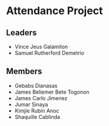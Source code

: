 # Attendance Project

## Leaders
- Vince Jeus Galamiton
- Samuel Rutherford Demetrio

## Members
- Gebabs Dianasas
- James Beliemer Bete Togonon
- James Carlo Jimenez
- Jumar Sinaya
- Kimjie Rubin Anoc
- Shaquille Cablinda
